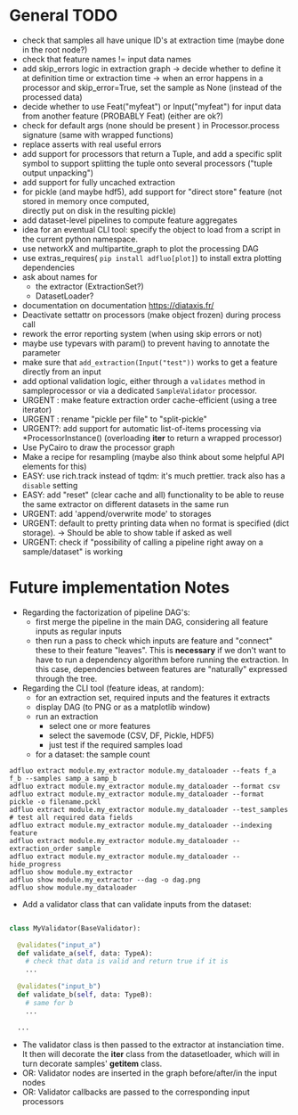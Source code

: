 
# General TODO

* check that samples all have unique ID's at extraction time (maybe done in the root node?)
* check that feature names != input data names
* add skip_errors logic in extraction graph 
  -> decide whether to define it at definition time or extraction time
  -> when an error happens in a processor and skip_error=True, set the sample as None (instead of the processed data)
* decide whether to use Feat("myfeat") or Input("myfeat") for input data from another feature (PROBABLY Feat) (either are ok?)
* check for default args (none should be present ) in Processor.process signature (same with wrapped functions)
* replace asserts with real useful errors
* add support for processors that return a Tuple, and add a specific split symbol
  to support splitting the tuple onto several processors ("tuple output unpacking")
* add support for fully uncached extraction
* for pickle (and maybe hdf5), add support for "direct store" feature (not stored in memory once computed,  
  directly put on disk in the resulting pickle)
* add dataset-level pipelines to compute feature aggregates
* idea for an eventual CLI tool: specify the object to load from a script in the current python namespace.
* use networkX and multipartite_graph to plot the processing DAG
* use extras_requires( `pip install adfluo[plot]`) to install extra plotting dependencies
* ask about names for 
  - the extractor (ExtractionSet?)
  - DatasetLoader?
* documentation on documentation https://diataxis.fr/
* Deactivate settattr on processors (make object frozen) during process call 
* rework the error reporting system (when using skip errors or not)
* maybe use typevars with param() to prevent having to annotate the parameter
* make sure that `add_extraction(Input("test"))` works to get a feature directly from an input
* add optional validation logic, either through a `validates` method in sampleprocessor 
  or via a dedicated `SampleValidator` processor.
* URGENT : make feature extraction order cache-efficient (using a tree iterator)
* URGENT : rename "pickle per file" to "split-pickle"
* URGENT?: add support for automatic list-of-items processing via *ProcessorInstance() (overloading __iter__ to return a wrapped processor)
* Use PyCairo to draw the processor graph
* Make a recipe for resampling (maybe also think about some helpful API elements for this)
* EASY: use rich.track instead of tqdm: it's much prettier. track also has a `disable` setting
* EASY: add "reset" (clear cache and all) functionality to be able to reuse the same extractor on different datasets in the same run
* URGENT: add 'append/overwrite mode' to storages
* URGENT: default to pretty printing data when no format is specified (dict storage).
  -> Should be able to show table if asked as well
* URGENT: check if "possibility of calling a pipeline right away on a sample/dataset" is working

# Future implementation Notes

* Regarding the factorization of pipeline DAG's: 
  - first merge the pipeline in the main DAG, considering all feature inputs as
    regular inputs
  - then run a pass to check which inputs are feature and "connect"
    these to their feature "leaves". This is **necessary** if we don't want 
    to have to run a dependency algorithm before running the extraction. In this
    case, dependencies between features are "naturally" expressed through the tree.
* Regarding the CLI tool (feature ideas, at random):
  - for an extraction set, required inputs and the features it extracts
  - display DAG (to PNG or as a matplotlib window)
  - run an extraction
    - select one or more features
    - select the savemode (CSV, DF, Pickle, HDF5)
    - just test if the required samples load
  - for a dataset: the sample count
  
```shell
adfluo extract module.my_extractor module.my_dataloader --feats f_a f_b --samples samp_a samp_b
adfluo extract module.my_extractor module.my_dataloader --format csv
adfluo extract module.my_extractor module.my_dataloader --format pickle -o filename.pckl
adfluo extract module.my_extractor module.my_dataloader --test_samples # test all required data fields
adfluo extract module.my_extractor module.my_dataloader --indexing feature
adfluo extract module.my_extractor module.my_dataloader --extraction_order sample
adfluo extract module.my_extractor module.my_dataloader --hide_progress
adfluo show module.my_extractor
adfluo show module.my_extractor --dag -o dag.png
adfluo show module.my_dataloader
```

* Add a validator class that can validate inputs from the dataset:

```python

class MyValidator(BaseValidator):
  
  @validates("input_a")
  def validate_a(self, data: TypeA):
    # check that data is valid and return true if it is
    ...
  
  @validates("input_b")
  def validate_b(self, data: TypeB):
    # same for b
    ...
  
  ...

```
- The validator class is then passed to the extractor at instanciation time.
It then will decorate the __iter__ class from the datasetloader, which will 
in turn decorate samples' __getitem__ class.
- OR: Validator nodes are inserted in the graph before/after/in the input nodes
- OR: Validator callbacks are passed to the corresponding input processors
